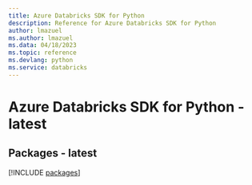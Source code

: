 ```yaml
---
title: Azure Databricks SDK for Python
description: Reference for Azure Databricks SDK for Python
author: lmazuel
ms.author: lmazuel
ms.data: 04/18/2023
ms.topic: reference
ms.devlang: python
ms.service: databricks
---
```

# Azure Databricks SDK for Python - latest
## Packages - latest
[!INCLUDE [packages](databricks-index.md)]
